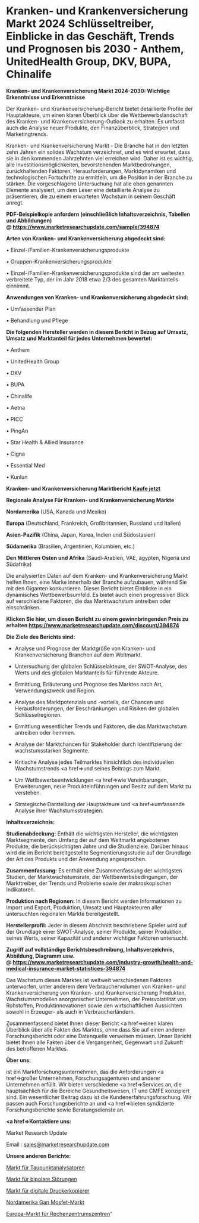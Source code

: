 # Kranken- und Krankenversicherung Markt 2024 Schlüsseltreiber, Einblicke in das Geschäft, Trends und Prognosen bis 2030 - Anthem, UnitedHealth Group, DKV, BUPA, Chinalife

<strong>Kranken- und Krankenversicherung Markt 2024-2030: Wichtige Erkenntnisse und Erkenntnisse</strong>

Der Kranken- und Krankenversicherung-Bericht bietet detaillierte Profile der Hauptakteure, um einen klaren Überblick über die Wettbewerbslandschaft des Kranken- und Krankenversicherung-Outlook zu erhalten. Es umfasst auch die Analyse neuer Produkte, den Finanzüberblick, Strategien und Marketingtrends.

Kranken- und Krankenversicherung Markt - Die Branche hat in den letzten zehn Jahren ein solides Wachstum verzeichnet, und es wird erwartet, dass sie in den kommenden Jahrzehnten viel erreichen wird. Daher ist es wichtig, alle Investitionsmöglichkeiten, bevorstehenden Marktbedrohungen, zurückhaltenden Faktoren, Herausforderungen, Marktdynamiken und technologischen Fortschritte zu ermitteln, um die Position in der Branche zu stärken. Die vorgeschlagene Untersuchung hat alle oben genannten Elemente analysiert, um dem Leser eine detaillierte Analyse zu präsentieren, die zu einem erwarteten Wachstum in seinem Geschäft anregt.

<strong><b>PDF-Beispielkopie anfordern (einschließlich Inhaltsverzeichnis, Tabellen und Abbildungen) @ </b></strong><strong><a href=https://www.marketresearchupdate.com/sample/394874><strong>https://www.marketresearchupdate.com/sample/394874</u></a></strong></strong>

<strong>Arten von Kranken- und Krankenversicherung abgedeckt sind:</strong>

• Einzel-/Familien-Krankenversicherungsprodukte

• Gruppen-Krankenversicherungsprodukte

• Einzel-/Familien-Krankenversicherungsprodukte sind der am weitesten verbreitete Typ, der im Jahr 2018 etwa 2/3 des gesamten Marktanteils einnimmt.

<strong>Anwendungen von Kranken- und Krankenversicherung abgedeckt sind:</strong>

• Umfassender Plan

• Behandlung und Pflege

<strong>Die folgenden Hersteller werden in diesem Bericht in Bezug auf Umsatz, Umsatz und Marktanteil für jedes Unternehmen bewertet:</strong>

• Anthem

• UnitedHealth Group

• DKV

• BUPA

• Chinalife

• Aetna

• PICC

• PingAn

• Star Health & Allied Insurance

• Cigna

• Essential Med

• Kunlun

<strong>Kranken- und Krankenversicherung Marktbericht <a href=https://www.marketresearchupdate.com/buynow/394874>Kaufe jetzt</a></strong>

<strong>Regionale Analyse Für Kranken- und Krankenversicherung Märkte</strong>

<strong>Nordamerika</strong> (USA, Kanada und Mexiko)

<strong>Europa</strong> (Deutschland, Frankreich, Großbritannien, Russland und Italien)

<strong>Asien-Pazifik</strong> (China, Japan, Korea, Indien und Südostasien)

<strong>Südamerika</strong> (Brasilien, Argentinien, Kolumbien, etc.)

<strong>Den Mittleren</strong> <strong>Osten und Afrika</strong> (Saudi-Arabien, VAE, ägypten, Nigeria und Südafrika)

Die analysierten Daten auf dem Kranken- und Krankenversicherung Markt helfen Ihnen, eine Marke innerhalb der Branche aufzubauen, während Sie mit den Giganten konkurrieren. Dieser Bericht bietet Einblicke in ein dynamisches Wettbewerbsumfeld. Es bietet auch einen progressiven Blick auf verschiedene Faktoren, die das Marktwachstum antreiben oder einschränken.

<strong>Klicken Sie hier, um diesen Bericht zu einem gewinnbringenden Preis zu erhalten
</strong><strong><a href=https://www.marketresearchupdate.com/discount/394874>https://www.marketresearchupdate.com/discount/394874</b></u></strong></a>

<strong>Die Ziele des Berichts sind:</strong>

- Analyse und Prognose der Marktgröße von Kranken- und Krankenversicherung Branchen auf dem Weltmarkt.

- Untersuchung der globalen Schlüsselakteure, der SWOT-Analyse, des Werts und des globalen Marktanteils für führende Akteure.

- Ermittlung, Erläuterung und Prognose des Marktes nach Art, Verwendungszweck und Region.

- Analyse des Marktpotenzials und -vorteils, der Chancen und Herausforderungen, der Beschränkungen und Risiken der globalen Schlüsselregionen.

- Ermittlung wesentlicher Trends und Faktoren, die das Marktwachstum antreiben oder hemmen.

- Analyse der Marktchancen für Stakeholder durch Identifizierung der wachstumsstarken Segmente.

- Kritische Analyse jedes Teilmarktes hinsichtlich des individuellen Wachstumstrends <a href=>und</a> seines Beitrags zum Markt.

- Um Wettbewerbsentwicklungen <a href=>wie</a> Vereinbarungen, Erweiterungen, neue Produkteinführungen und Besitz auf dem Markt zu verstehen.

- Strategische Darstellung der Hauptakteure und <a href=>umfas</a>sende Analyse ihrer Wachstumsstrategien.

<strong>Inhaltsverzeichnis:</strong>

<strong>Studienabdeckung:</strong> Enthält die wichtigsten Hersteller, die wichtigsten Marktsegmente, den Umfang der auf dem Weltmarkt angebotenen Produkte, die berücksichtigten Jahre und die Studienziele. Darüber hinaus wird die im Bericht bereitgestellte Segmentierungsstudie auf der Grundlage der Art des Produkts und der Anwendung angesprochen.

<strong>Zusammenfassung:</strong> Es enthält eine Zusammenfassung der wichtigsten Studien, der Marktwachstumsrate, der Wettbewerbsbedingungen, der Markttreiber, der Trends und Probleme sowie der makroskopischen Indikatoren.

<strong>Produktion nach Regionen:</strong> In diesem Bericht werden Informationen zu Import und Export, Produktion, Umsatz und Hauptakteuren aller untersuchten regionalen Märkte bereitgestellt.

<strong>Herstellerprofil:</strong> Jeder in diesem Abschnitt beschriebene Spieler wird auf der Grundlage einer SWOT-Analyse, seiner Produkte, seiner Produktion, seines Werts, seiner Kapazität und anderer wichtiger Faktoren untersucht.

<strong><b>Zugriff auf vollständige Berichtsbeschreibung, Inhaltsverzeichnis, Abbildung, Diagramm usw. @ </b></strong><strong><a href=https://www.marketresearchupdate.com/industry-growth/health-and-medical-insurance-market-statistices-394874>https://www.marketresearchupdate.com/industry-growth/health-and-medical-insurance-market-statistices-394874</a></strong>

Das Wachstum dieses Marktes ist weltweit verschiedenen Faktoren unterworfen, unter anderem dem Verbrauchervolumen von Kranken- und Krankenversicherung von Kranken- und Krankenversicherung Produkten, Wachstumsmodellen anorganischer Unternehmen, der Preisvolatilität von Rohstoffen, Produktinnovationen sowie den wirtschaftlichen Aussichten sowohl in Erzeuger- als auch in Verbraucherländern.

Zusammenfassend bietet Ihnen dieser Bericht <a href=>einen</a> klaren Überblick über alle Fakten des Marktes, ohne dass Sie auf einen anderen Forschungsbericht oder eine Datenquelle verweisen müssen. Unser Bericht bietet Ihnen alle Fakten über die Vergangenheit, Gegenwart und Zukunft des betroffenen Marktes.

<strong>Über uns:</strong>

 ist ein Marktforschungsunternehmen, das die Anforderungen <a href=>großer</a> Unternehmen, Forschungsagenturen und anderer Unternehmen erfüllt. Wir bieten verschiedene <a href=>Services</a> an, die hauptsächlich für die Bereiche Gesundheitswesen, IT und CMFE konzipiert sind. Ein wesentlicher Beitrag dazu ist die Kundenerfahrungsforschung. Wir passen auch Forschungsberichte an und <a href=>bieten</a> syndizierte Forschungsberichte sowie Beratungsdienste an.

<strong><a href=>Kontaktiere uns:</a></strong>

Market Research Update

Email : sales@marketresearchupdate.com

<strong>Unsere anderen Berichte:</strong>

<a href=https://www.linkedin.com/pulse/dew-point-analyzer-market-2023-challenges-business>Markt für Taupunktanalysatoren</a>

<a href=https://www.linkedin.com/pulse/bipolar-disorder-market-research-report-reveals>Markt für bipolare Störungen</a>

<a href=https://www.linkedin.com/pulse/digital-printer-copier-market-size-industry>Markt für digitale Druckerkopierer</a>

<a href=https://www.linkedin.com/pulse/north-america-gan-mosfet-market-2023>Nordamerika Gan Mosfet-Markt</a>

<a href=https://www.linkedin.com/pulse/europe-data-centre-centers-market-size-2023>Europa-Markt für Rechenzentrumszentren</a>"
